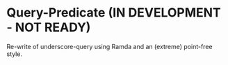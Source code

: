 Query-Predicate (IN DEVELOPMENT - NOT READY)
=============================================

Re-write of underscore-query using Ramda and an (extreme) point-free style.
